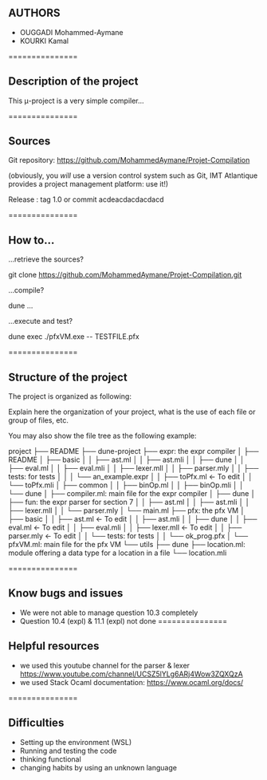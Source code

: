 ## AUTHORS

- OUGGADI Mohammed-Aymane
- KOURKI Kamal

===============

## Description of the project

This μ-project is a very simple compiler…

===============

## Sources

Git repository: https://github.com/MohammedAymane/Projet-Compilation

(obviously, you _will_ use a version control system such as Git, IMT
Atlantique provides a project management platform: use it!)

Release : tag 1.0 or commit acdeacdacdacdacd

===============

## How to…

…retrieve the sources?

git clone https://github.com/MohammedAymane/Projet-Compilation.git

…compile?

dune …

…execute and test?

dune exec ./pfxVM.exe -- TESTFILE.pfx

===============

## Structure of the project

The project is organized as following:

Explain here the organization of your project, what is the use of each file or
group of files, etc.

You may also show the file tree as the following example:

project
├── README
├── dune-project
├── expr: the expr compiler
│ ├── README
│ ├── basic
│ │ ├── ast.ml
│ │ ├── ast.mli
│ │ ├── dune
│ │ ├── eval.ml
│ │ ├── eval.mli
│ │ ├── lexer.mll
│ │ ├── parser.mly
│ │ ├── tests: for tests
│ │ │ └── an_example.expr
│ │ ├── toPfx.ml <- To edit
│ │ └── toPfx.mli
│ ├── common
│ │ ├── binOp.ml
│ │ ├── binOp.mli
│ │ └── dune
│ ├── compiler.ml: main file for the expr compiler
│ ├── dune
│ ├── fun: the expr parser for section 7
│ │ ├── ast.ml
│ │ ├── ast.mli
│ │ ├── lexer.mll
│ │ └── parser.mly
│ └── main.ml
├── pfx: the pfx VM
│ ├── basic
│ │ ├── ast.ml <- To edit
│ │ ├── ast.mli
│ │ ├── dune
│ │ ├── eval.ml <- To edit
│ │ ├── eval.mli
│ │ ├── lexer.mll <- To edit
│ │ ├── parser.mly <- To edit
│ │ └── tests: for tests
│ │ └── ok_prog.pfx
│ └── pfxVM.ml: main file for the pfx VM
└── utils
├── dune
├── location.ml: module offering a data type for a location in a file
└── location.mli

===============

## Know bugs and issues

- We were not able to manage question 10.3 completely
- Question 10.4 (expl) & 11.1 (expl) not done
===============

## Helpful resources
- we used this youtube channel for the parser & lexer https://www.youtube.com/channel/UCSZ5lYLg6ARj4Wow3ZQXQzA
- we used Stack Ocaml documentation:
  https://www.ocaml.org/docs/

===============

## Difficulties
- Setting up the environment (WSL)
- Running and testing the code
- thinking functional
- changing habits by using an unknown language
